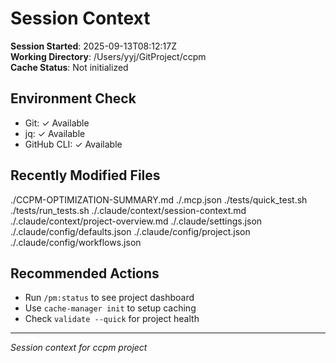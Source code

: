 # Session Context

**Session Started**: 2025-09-13T08:12:17Z  
**Working Directory**: /Users/yyj/GitProject/ccpm  
**Cache Status**: Not initialized

## Environment Check
- Git: ✓ Available
- jq: ✓ Available
- GitHub CLI: ✓ Available

## Recently Modified Files
  ./CCPM-OPTIMIZATION-SUMMARY.md
  ./.mcp.json
  ./tests/quick_test.sh
  ./tests/run_tests.sh
  ./.claude/context/session-context.md
  ./.claude/context/project-overview.md
  ./.claude/settings.json
  ./.claude/config/defaults.json
  ./.claude/config/project.json
  ./.claude/config/workflows.json

## Recommended Actions
- Run `/pm:status` to see project dashboard
- Use `cache-manager init` to setup caching
- Check `validate --quick` for project health

---
*Session context for ccpm project*
